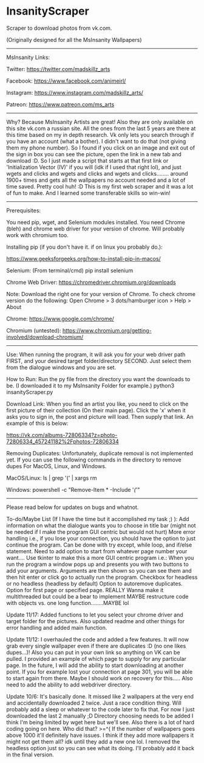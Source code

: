 # InsanityScraper
Scraper to download photos from vk.com.

(Originally designed for all the MsInsanity Wallpapers) 

-----
MsInsanity Links:

Twitter: https://twitter.com/madskillz_arts

Facebook: https://www.facebook.com/animeirl/

Instagram: https://www.instagram.com/madskillz_arts/

Patreon: https://www.patreon.com/ms_arts

-----
Why?
  Because MsInsanity Artists are great! Also they are only available on this site vk.com a russian site. All the ones from the last 5 years are there at this time based on my in depth research. Vk only lets you search through if you have an account (what a bother). I didn't want to do that (not giving them my phone number). So I found if you click on an image and exit out of the sign in box you can see the picture, open the link in a new tab and download :D. So I just made a script that starts at that first link or 'Initialization Vector (IV)' if you will (idk if I used that right lol), and just wgets and clicks and wgets and clicks and wgets and clicks........ around 1900+ times and gets all the wallpapers no account needed and a lot of time saved. Pretty cool huh! :D This is my first web scraper and it was a lot of fun to make. And I learned some transferable skills so win-win!

-----
Prerequisites:

You need pip, wget, and Selenium modules installed. You need Chrome (bleh) and chrome web driver for your version of chrome. Will probably work with chromium too.

Installing pip (if you don't have it. if on linux you probably do.):

https://www.geeksforgeeks.org/how-to-install-pip-in-macos/

Selenium: (From terminal/cmd) pip install selenium

Chrome Web Driver: https://chromedriver.chromium.org/downloads

Note: Download the right one for your version of Chrome. To check chrome version do the following:
  Open Chrome > 3 dots/hamburger icon > Help > About

Chrome: https://www.google.com/chrome/

Chromium (untested): https://www.chromium.org/getting-involved/download-chromium/

-----
Use:
When running the program, it will ask you for your web driver path FIRST, and your desired target folder/directory SECOND. Just select them from the dialogue windows and you are set.

How to Run:
Run the py file from the directory you want the downloads to be. (I downloaded it to my MsInsanity Folder for example.)
python3 insanityScraper.py

Download Link:
When you find an artist you like, you need to click on the first picture of their collection (On their main page). Click the 'x' when it asks you to sign in, the post and picture will load. Then supply that link. An example of this is below:

https://vk.com/albums-72806334?z=photo-72806334_457241182%2Fphotos-72806334

Removing Duplicates:
Unfortunately, duplicate removal is not implemented yet. If you can use the following commands in the directory to remove dupes For MacOS, Linux, and Windows.

MacOS/Linux:
ls | grep '(' | xargs rm

Windows:
powershell -c "Remove-Item * -Include '*(*'"

-----
Please read below for updates on bugs and whatnot.

To-do/Maybe List (If I have the time but it accomplished my task ;) ):
  Add information on what the dialogue wants you to choose in title bar (might not be needed if I make the program GUI centric but would not hurt)
  More error handling i.e., if you lose your connection, you should have the option to just continue the program. Can be done with try except, while loop, and if/else statement.
  Need to add option to start from whatever page number your want....
  Use tkinter to make this a more GUI centric program
    i.e.: When you run the program a window pops up and presents you with two buttons to add your arguments.
    Arguments are then shown so you can see them and then hit enter or click go to actually run the program.
    Checkbox for headless or no headless (headless by default)
    Option to autoremove duplicates.
    Option for first page or specified page.
  REALLY Wanna make it multithreaded but could be a bear to implement
  MAYBE restructure code with objects vs. one long function........MAYBE lol

Update 11/17:
  Added functions to let you select your chrome driver and target folder for the pictures. Also updated readme and other things for error handling and added main function.

Update 11/12:
  I overhauled the code and added a few features. It will now grab every single wallpaper even if there are duplicates :D (no one likes dupes...)! Also you can put in your own link so anything on VK can be pulled. I provided an example of which page to supply for any particular page. In the future, I will add the ability to start downloading at another point. If you for example lost your connection at page 301, you will be able to start again from there. Maybe I should work on recovery for this..... Also need to add the ability to add webdriver directory.

Update 10/6: 
  It's basically done. It missed like 2 wallpapers at the very end and accidentally downloaded 2 twice. Just a race condition thing. Will probably add a sleep or whatever to the code later to fix that. For now I just downloaded the last 2 manually ;D
  Directory choosing needs to be added I think I'm being limited by wget here but we'll see.
  Also there is a lot of hard coding going on here. Who did that? >=^( If the number of wallpapers goes above 1000 it'll definitely have issues. I think if they add more wallpapers it might not get them all? idk until they add a new one lol.
  I removed the headless option just so you can see what its doing. I'll probably add it back in the final version. 
